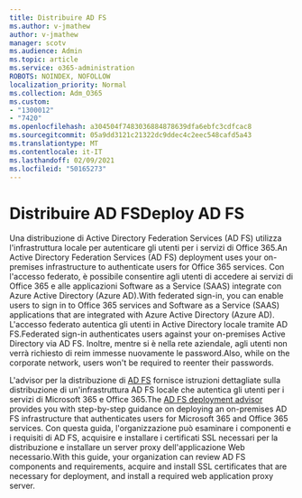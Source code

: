 ```yaml
---
title: Distribuire AD FS
ms.author: v-jmathew
author: v-jmathew
manager: scotv
ms.audience: Admin
ms.topic: article
ms.service: o365-administration
ROBOTS: NOINDEX, NOFOLLOW
localization_priority: Normal
ms.collection: Adm_O365
ms.custom:
- "1300012"
- "7420"
ms.openlocfilehash: a304504f7483036884878639dfa6ebfc3cdfcac8
ms.sourcegitcommit: 05a9dd3121c21322dc9ddec4c2eec548cafd5a43
ms.translationtype: MT
ms.contentlocale: it-IT
ms.lasthandoff: 02/09/2021
ms.locfileid: "50165273"
---
```

# <a name="deploy-ad-fs"></a><span data-ttu-id="7a41c-102">Distribuire AD FS</span><span class="sxs-lookup"><span data-stu-id="7a41c-102">Deploy AD FS</span></span>

<span data-ttu-id="7a41c-103">Una distribuzione di Active Directory Federation Services (AD FS) utilizza l'infrastruttura locale per autenticare gli utenti per i servizi di Office 365.</span><span class="sxs-lookup"><span data-stu-id="7a41c-103">An Active Directory Federation Services (AD FS) deployment uses your on-premises infrastructure to authenticate users for ‎Office 365 services.</span></span> <span data-ttu-id="7a41c-104">Con l'accesso federato, è possibile consentire agli utenti di accedere ai servizi di Office 365 e alle applicazioni Software as a Service (SAAS) integrate con Azure Active Directory (Azure AD).</span><span class="sxs-lookup"><span data-stu-id="7a41c-104">With federated sign-in, you can enable users to sign in to Office 365 services and Software as a Service (SAAS) applications that are integrated with Azure Active Directory (Azure AD).</span></span> <span data-ttu-id="7a41c-105">L'accesso federato autentica gli utenti in Active Directory locale tramite AD FS.</span><span class="sxs-lookup"><span data-stu-id="7a41c-105">Federated sign-in authenticates users against your on-premises Active Directory via AD FS.</span></span> <span data-ttu-id="7a41c-106">Inoltre, mentre si è nella rete aziendale, agli utenti non verrà richiesto di reim immesse nuovamente le password.</span><span class="sxs-lookup"><span data-stu-id="7a41c-106">Also, while on the corporate network, users won't be required to reenter their passwords.</span></span>

<span data-ttu-id="7a41c-107">L'advisor per la distribuzione di [AD FS](https://go.microsoft.com/fwlink/?linkid=2071178) fornisce istruzioni dettagliate sulla distribuzione di un'infrastruttura AD FS locale che autentica gli utenti per i servizi di Microsoft 365 e Office 365.</span><span class="sxs-lookup"><span data-stu-id="7a41c-107">The [AD FS deployment advisor](https://go.microsoft.com/fwlink/?linkid=2071178) provides you with step-by-step guidance on deploying an on-premises AD FS infrastructure that authenticates users for Microsoft 365 and Office 365 services.</span></span> <span data-ttu-id="7a41c-108">Con questa guida, l'organizzazione può esaminare i componenti e i requisiti di AD FS, acquisire e installare i certificati SSL necessari per la distribuzione e installare un server proxy dell'applicazione Web necessario.</span><span class="sxs-lookup"><span data-stu-id="7a41c-108">With this guide, your organization can review AD FS components and requirements, acquire and install SSL certificates that are necessary for deployment, and install a required web application proxy server.</span></span>
